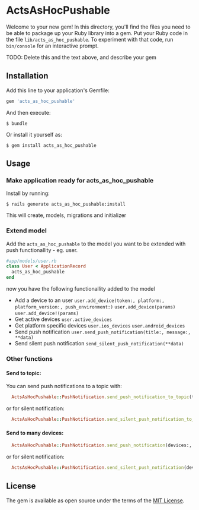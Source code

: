 # ActsAsHocPushable

Welcome to your new gem! In this directory, you'll find the files you need to be able to package up your Ruby library into a gem. Put your Ruby code in the file `lib/acts_as_hoc_pushable`. To experiment with that code, run `bin/console` for an interactive prompt.

TODO: Delete this and the text above, and describe your gem

## Installation

Add this line to your application's Gemfile:

```ruby
gem 'acts_as_hoc_pushable'
```

And then execute:

    $ bundle

Or install it yourself as:

    $ gem install acts_as_hoc_pushable

## Usage

### Make application ready for acts_as_hoc_pushable
Install by running:

    $ rails generate acts_as_hoc_pushable:install

This will create, models, migrations and initializer

### Extend model
Add the `acts_as_hoc_pushable` to the model you want to be extended with push functionallity - eg. user.

```ruby
#app/models/user.rb
class User < ApplicationRecord
  acts_as_hoc_pushable
end
```

now you have the following functionallity added to the model

* Add a device to an user
  `user.add_device(token:, platform:, platform_version:, push_environment:)`
  `user.add_device(params)`
  `user.add_device!(params)`
* Get active devices
  `user.active_devices`
* Get platform specific devices
  `user.ios_devices`
  `user.android_devices`
* Send push notification
  `user.send_push_notification(title:, message:, **data)`
* Send silent push notification
  `send_silent_push_notification(**data)`


### Other functions

#### Send to topic:
You can send push notifications to a topic with:
```ruby
  ActsAsHocPushable::PushNotification.send_push_notification_to_topic(topic:, title: nil, message: nil, **data)
```
or for silent notification:
```ruby
  ActsAsHocPushable::PushNotification.send_silent_push_notification_to_topic(topic:, **data)
```
#### Send to many devices:
```ruby
  ActsAsHocPushable::PushNotification.send_push_notification(devices:, title: nil, message: nil, **data)
```
or for silent notification:
```ruby
  ActsAsHocPushable::PushNotification.send_silent_push_notification(devices:, **data)
```


## License

The gem is available as open source under the terms of the [MIT License](https://opensource.org/licenses/MIT).
